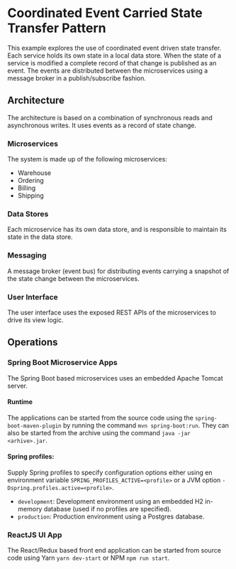 # Coordinated Event Carried State Transfer Pattern

This example explores the use of coordinated event driven state transfer. Each service holds its own
state in a local data store. When the state of a service is modified a complete record of that change
is published as an event. The events are distributed between the microservices using a message broker
in a publish/subscribe fashion.

## Architecture

The architecture is based on a combination of synchronous reads and asynchronous writes. It uses
events as a record of state change.

### Microservices

The system is made up of the following microservices:

* Warehouse
* Ordering
* Billing
* Shipping

### Data Stores

Each microservice has its own data store, and is responsible to maintain its state in the data store.

### Messaging

A message broker (event bus) for distributing events carrying a snapshot of the  state change between the microservices.

### User Interface

The user interface uses the exposed REST APIs of the microservices to drive its view logic.

## Operations

### Spring Boot Microservice Apps

The Spring Boot based microservices uses an embedded Apache Tomcat server.

#### Runtime

The applications can be started from the source code using the `spring-boot-maven-plugin` by running
the command `mvn spring-boot:run`.
They can also be started from the archive using the command `java -jar <arhive>.jar`.

#### Spring profiles:

Supply Spring profiles to specify configuration options either using en environment variable
`SPRING_PROFILES_ACTIVE=<profile>` or a JVM option `-Dspring.profiles.active=<profile>`.

* `development`: Development environment using an embedded H2 in-memory database (used if no profiles are specified).
* `production`: Production environment using a Postgres database.

### ReactJS UI App

The React/Redux based front end application can be started from source code using Yarn `yarn dev-start`
or NPM `npm run start`.
